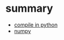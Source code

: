 # summary

- [compile in python](https://github.com/gaoxinge/cpython/blob/python_study/note/summary/compile%20in%20python.md)
- [numpy](https://github.com/gaoxinge/cpython/blob/python_study/note/summary/numpy.md)